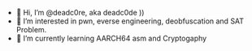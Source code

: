 - 👋 Hi, I’m @deadc0re, aka deadc0de ))
- 👀 I’m interested in pwn, everse engineering, deobfuscation and SAT Problem.
- 🌱 I’m currently learning AARCH64 asm and Cryptogaphy 

<!---
deadc0re/deadc0re is a ✨ special ✨ repository because its `README.md` (this file) appears on your GitHub profile.
You can click the Preview link to take a look at your changes.
--->

